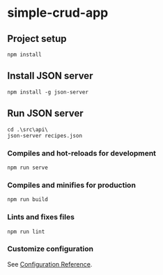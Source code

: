 # simple-crud-app

## Project setup
```
npm install
```

## Install JSON server
```
npm install -g json-server
```
## Run JSON server
```
cd .\src\api\
json-server recipes.json
```
### Compiles and hot-reloads for development
```
npm run serve
```

### Compiles and minifies for production
```
npm run build
```

### Lints and fixes files
```
npm run lint
```

### Customize configuration
See [Configuration Reference](https://cli.vuejs.org/config/).

